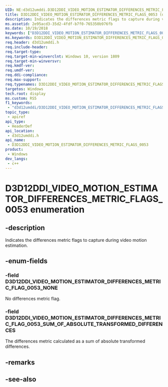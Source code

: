```yaml
---
UID: NE:d3d12umddi.D3D12DDI_VIDEO_MOTION_ESTIMATOR_DIFFERENCES_METRIC_FLAGS_0053
title: D3D12DDI_VIDEO_MOTION_ESTIMATOR_DIFFERENCES_METRIC_FLAGS_0053 (d3d12umddi.h)
description: Indicates the differences metric flags to capture during video motion estimation.
ms.assetid: 2e95acd3-35d2-4fdf-b7f0-765350b976fb
ms.date: 10/19/2018
keywords: ["D3D12DDI_VIDEO_MOTION_ESTIMATOR_DIFFERENCES_METRIC_FLAGS_0053 enumeration"]
ms.keywords: D3D12DDI_VIDEO_MOTION_ESTIMATOR_DIFFERENCES_METRIC_FLAGS_0053, D3D12DDI_VIDEO_MOTION_ESTIMATOR_DIFFERENCES_METRIC_FLAGS_0053,
req.header: d3d12umddi.h
req.include-header: 
req.target-type: 
req.target-min-winverclnt: Windows 10, version 1809
req.target-min-winversvr: 
req.kmdf-ver: 
req.umdf-ver: 
req.ddi-compliance: 
req.max-support: 
req.typenames: D3D12DDI_VIDEO_MOTION_ESTIMATOR_DIFFERENCES_METRIC_FLAGS_0053
targetos: Windows
tech.root: display
ms.custom: RS5
f1_keywords:
 - "d3d12umddi/D3D12DDI_VIDEO_MOTION_ESTIMATOR_DIFFERENCES_METRIC_FLAGS_0053"
topic_type:
 - apiref
api_type:
 - HeaderDef
api_location:
 - d3d12umddi.h
api_name:
 - D3D12DDI_VIDEO_MOTION_ESTIMATOR_DIFFERENCES_METRIC_FLAGS_0053
product:
 - Windows
dev_langs:
 - c++
---
```


# D3D12DDI_VIDEO_MOTION_ESTIMATOR_DIFFERENCES_METRIC_FLAGS_0053 enumeration

## -description

Indicates the differences metric flags to capture during video motion estimation.

## -enum-fields

### -field D3D12DDI_VIDEO_MOTION_ESTIMATOR_DIFFERENCES_METRIC_FLAG_0053_NONE

No differences metric flag.

### -field D3D12DDI_VIDEO_MOTION_ESTIMATOR_DIFFERENCES_METRIC_FLAG_0053_SUM_OF_ABSOLUTE_TRANSFORMED_DIFFERENCES

The differences metric calculated as a sum of absolute transformed differences.

## -remarks

## -see-also

